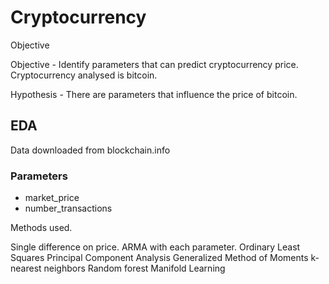 # Cryptocurrency

Objective

Objective - Identify parameters that can predict cryptocurrency price. Cryptocurrency analysed is bitcoin.

Hypothesis - There are parameters that influence the price of bitcoin.

## EDA

Data downloaded from blockchain.info

### Parameters

* market_price
* number_transactions


Methods used.

Single difference on price. ARMA with each parameter.
Ordinary Least Squares
Principal Component Analysis
Generalized Method of Moments
k-nearest neighbors
Random forest
Manifold Learning
